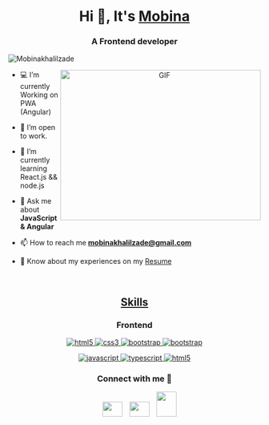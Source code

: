 <h1 align="center">Hi 👋, It's
<a href="" target="blank">Mobina</a>
</h1>

<h3 align="center">A Frontend developer</h3>

<p align="left">
<img src="https://komarev.com/ghpvc/?username=mobinakhalilzade" alt="Mobinakhalilzade" />
</p>

<a target="_blank" align="center">
  <img align="right" top="500" height="300" width="400" alt="GIF" src="https://media.giphy.com/media/BACNp4PYgXACSPujxi/giphy.gif">
</a>

<!-- - 🔭 I’m currently working in <a href="" target="blank">name</a> -->

- 💻 I’m currently Working on PWA (Angular)

- 🤝 I’m open to work.

- 🌱 I’m currently learning React.js && node.js

<!-- - 📝 I regularly write articles on [name](link) -->

- 💬 Ask me about **JavaScript & Angular**

- 📫 How to reach me **mobinakhalilzade@gmail.com**

- 📄 Know about my experiences on my <a href="https://drive.google.com/file/d/17w01GAwFCKACeK3YYbeA1-C9bXeqWlZo/view?usp=share_link" target="blank">Resume</a>

<br/>

<h2 align="center"><u><b>Skills</b></u></h2>

<h3 align="center">Frontend</h3>
<p align="center">
 
  <a href="https://www.w3.org/html/" target="_blank"> 
    <img src="https://img.shields.io/badge/html-E34F26.svg?style=for-the-badge&logo=html5&logoColor=white"
      alt="html5"/> 
  </a>
  <a href="https://www.w3schools.com/css/" target="_blank">
    <img src="https://img.shields.io/badge/css-1572B6.svg?style=for-the-badge&logo=css3&logoColor=white"
      alt="css3"/>
  </a>
      <a href="https://getbootstrap.com" target="_blank">
    <img src="https://img.shields.io/badge/bootstrap-7952B3.svg?style=for-the-badge&logo=bootstrap&logoColor=white"
      alt="bootstrap"/>
  </a>
      <a href="https://tailwindcss.com/" target="_blank">
    <img src="https://img.shields.io/badge/Tailwind_CSS-38B2AC?style=for-the-badge&logo=tailwind-css&logoColor=white"
      alt="bootstrap"/>
  </a>

  <!-- <a href="https://reactjs.org/" target="_blank"> 
    <img src="https://img.shields.io/badge/reactjs-61DAFB.svg?style=for-the-badge&logo=react&logoColor=black"
      alt="react"/> 
  </a>
  <a href="https://redux.js.org" target="_blank"> 
    <img src="https://img.shields.io/badge/redux-764ABC.svg?style=for-the-badge&logo=redux&logoColor=white" alt="redux"/> 
  </a>  -->

  <!-- <a href="https://webpack.js.org" target="_blank">
    <img src="https://img.shields.io/badge/webpack-8DD6F9.svg?style=for-the-badge&logo=webpack&logoColor=black"
      alt="webpack"/>
  </a> -->
</p>

<p align="center">
   <a href="https://developer.mozilla.org/en-US/docs/Web/JavaScript" target="_blank"> 
    <img src="https://img.shields.io/badge/Javascript-F7DF1E.svg?style=for-the-badge&logo=javascript&logoColor=black"
      alt="javascript"/> 
  </a>
  <a href="https://www.typescriptlang.org/" target="_blank"> 
    <img src="https://img.shields.io/badge/typescript-3178C6.svg?style=for-the-badge&logo=typescript&logoColor=white"
      alt="typescript"/>
  </a>
  <a href="https://angular.io/docs" target="_blank"> 
    <img src="https://img.shields.io/badge/Angular-DD0031?style=for-the-badge&logo=angular&logoColor=white"
      alt="html5"/> 
  </a>
  </p>

<!-- <h3 align="center">Backend</h3>
<p align="center">
  <a href="https://nodejs.org" target="_blank">
    <img src="https://img.shields.io/badge/node.js-339933.svg?style=for-the-badge&logo=nodedotjs&logoColor=white"
      alt="nodejs"/>
  </a>
  <a href="https://expressjs.com" target="_blank">
    <img src="https://img.shields.io/badge/express-000000.svg?style=for-the-badge&logo=express&logoColor=white"
      alt="express" /></a>
  <a href="https://www.mongodb.com/" target="_blank">
    <img src="https://img.shields.io/badge/mongodb-47A248.svg?style=for-the-badge&logo=mongodb&logoColor=white"
      alt="mongodb"/>
  </a>
</p> -->

<h3 align="center" > Connect with me 🤝 </h3>

<p align="center">

 <div align="center"  class="icons-social" style="margin-left: 10px;">
        <a style="margin-left: 10px;"  target="_blank" href="https://www.linkedin.com/in/mobina-khalilzade/">
			<img width="40" height="30" src="https://assets.stickpng.com/images/58e91afdeb97430e81906504.png"></a>
        <a style="margin-left: 10px;" target="_blank" href="https://github.com/mobinakhalilzade">
		<img width="40" height="30" src="https://cdn-icons-png.flaticon.com/512/25/25231.png"></a>
		<a style="margin-left: 10px;" target="_blank" href="https://stackoverflow.com/users/11771605/mobina-khalilzade">
				<img width="40" height="50" src="https://upload.wikimedia.org/wikipedia/commons/thumb/e/ef/Stack_Overflow_icon.svg/768px-Stack_Overflow_icon.svg.png"></a>
      </div>
</p>
